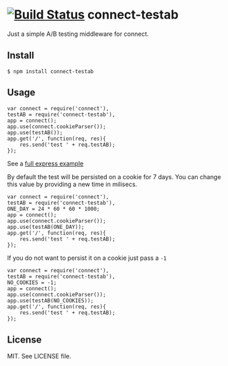 [![Build Status](https://travis-ci.org/revington/connect-testab.png)](https://travis-ci.org/revington/connect-testab)
connect-testab
==============

Just a simple A/B testing middleware for connect.

Install
-------
`$ npm install connect-testab`

Usage
-----

    var connect = require('connect'),
    testAB = require('connect-testab'),
    app = connect();
    app.use(connect.cookieParser());
    app.use(testAB());
    app.get('/', function(req, res){
        res.send('test ' + req.testAB);
    });

See a [full express example](https://www.github.com/revington/connect-testab/tree/master/examples/express)

By default the test will be persisted on a cookie for 7 days.
You can change this value by providing a new time in milisecs.

    var connect = require('connect'),
    testAB = require('connect-testab'),
    ONE_DAY = 24 * 60 * 60 * 1000;
    app = connect();
    app.use(connect.cookieParser());
    app.use(testAB(ONE_DAY));
    app.get('/', function(req, res){
        res.send('test ' + req.testAB);
    });

If you do not want to persist it on a cookie just pass a `-1`

    var connect = require('connect'),
    testAB = require('connect-testab'),
    NO_COOKIES = -1;
    app = connect();
    app.use(connect.cookieParser());
    app.use(testAB(NO_COOKIES));
    app.get('/', function(req, res){
        res.send('test ' + req.testAB);
    });



License
-------
MIT. See LICENSE file.

